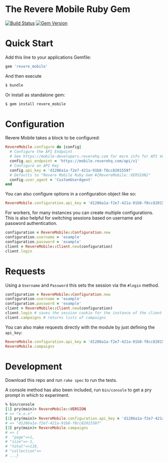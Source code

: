 # The Revere Mobile Ruby Gem

[![Build
Status](https://travis-ci.org/revolution-messaging/revere_mobile_ruby_client.svg?branch=master)](https://travis-ci.org/revolution-messaging/revere_mobile_ruby_client)
[![Gem Version](https://badge.fury.io/rb/revere_mobile.svg)](https://badge.fury.io/rb/revere_mobile)

# Quick Start

Add this line to your applications Gemfile:

```ruby
gem 'revere_mobile'
```

And then execute

```sh
$ bundle
```

Or install as standalone gem:

```sh
$ gem install revere_mobile
```

# Configuration

Revere Mobile takes a block to be configured:

```ruby
RevereMobile.configure do |config|
  # Configure the API Endpoint
  # See https://mobile-developers.reverehq.com for more info for API Versions
  config.api_endpoint = 'https://mobile.reverehq.com/api/v1'
  # Configure an API Key
  config.api_key = 'd1286a1a-f2e7-421a-91b8-f8cc8201558f'
  # Defaults to "Revere Mobile Ruby Gem #{RevereMobile::VERSION}"
  config.user_agent = 'CustomUserAgent'
end
```

You can also configure options in a configuration object like so:

```ruby
RevereMobile.configuration.api_key = 'd1286a1a-f2e7-421a-91b8-f8cc8201558f'
```

For workers, for many instances you can create multiple configurations. This is also helpful for switching sessions based on
username and password authentication.

```ruby
configuration = RevereMobile::Configuration.new
configuration.username = 'example'
configuration.password = 'example'
client = RevereMobile::Client.new(configuration)
client.login 
```

# Requests

Using a `Username` and `Password` this sets the session via the `#login` method.

```ruby
configuration = RevereMobile::Configuration.new
configuration.username = 'example'
configuration.password = 'example'
client = RevereMobile::Client.new(configuration)
client.login # saves the session cookie for the instance of the client
client.campaigns # returns lists of campaigns
```

You can also make requests directly with the module by just defining the `api_key`:

```ruby
RevereMobile.configuration.api_key = 'd1286a1a-f2e7-421a-91b8-f8cc8201558f'
RevereMobile.campaigns
```


# Development

Download this repo and run `rake spec` to run the tests.

A console method has also been included, run `bin/console` to get a pry prompt in which to experiment.

```ruby
% bin/console
[1] pry(main)> RevereMobile::VERSION
# => "x.x.x"
[2] pry(main)> RevereMobile.configuration.api_key = 'd1286a1a-f2e7-421a-91b8-f8cc8201558f'
# => "d1286a1a-f2e7-421a-91b8-f8cc8201558f"
[3] pry(main)> RevereMobile.campaigns
# => {
#  "page"=>1,
# "size"=>-1,
# "total"=>119,
# "collection"=>
# ...}
```
